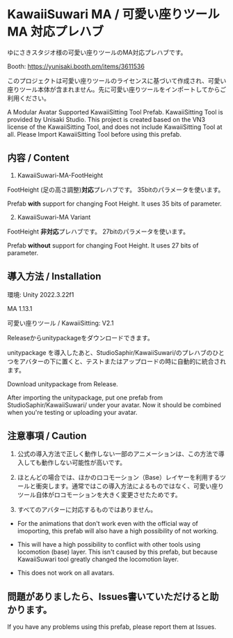 # KawaiiSuwari MA / 可愛い座りツール MA 対応プレハブ

ゆにさきスタジオ様の可愛い座りツールのMA対応プレハブです。

Booth: https://yunisaki.booth.pm/items/3611536

このプロジェクトは可愛い座りツールのライセンスに基づいて作成され、可愛い座りツール本体が含まれません。先に可愛い座りツールをインポートしてからご利用ください。

A Modular Avatar Supported KawaiiSitting Tool Prefab. KawaiiSitting Tool is provided by Unisaki Studio. This project is created based on the VN3 license of the KawaiiSitting Tool, and does not include KawaiiSitting Tool at all. Please Import KawaiiSitting Tool before using this prefab.


## 内容 / Content

1. KawaiiSuwari-MA-FootHeight

FootHeight (足の高さ調整)**対応**プレハブです。 35bitのパラメータを使います。

Prefab **with** support for changing Foot Height. It uses 35 bits of parameter.

2. KawaiiSuwari-MA Variant

FootHeight **非対応**プレハブです。 27bitのパラメータを使います。

Prefab **without** support for changing Foot Height. It uses 27 bits of parameter.

## 導入方法 / Installation

環境: Unity 2022.3.22f1

MA 1.13.1

可愛い座りツール / KawaiiSitting: V2.1

Releaseからunitypackageをダウンロードできます。

unitypackage を導入したあと、StudioSaphir/KawaiiSuwari/のプレハブのひとつをアバターの下に置くと、テストまたはアップロードの時に自動的に統合されます。

Download unitypackage from Release.

After importing the unitypackage, put one prefab from StudioSaphir/KawaiiSuwari/ under your avatar. Now it should be combined when you're testing or uploading your avatar.

## 注意事項 / Caution

1. 公式の導入方法で正しく動作しない一部のアニメーションは、この方法で導入しても動作しない可能性が高いです。

2. ほとんどの場合では、ほかのロコモーション（Base）レイヤーを利用するツールと衝突します。通常ではこの導入方法によるものではなく、可愛い座りツール自体がロコモーションを大きく変更させたためです。

3. すべてのアバターに対応するものではありません。

- For the animations that don't work even with the official way of imoporting, this prefab will also have a high possibility of not working.

- This will have a high possibility to conflict with other tools using locomotion (base) layer. This isn't caused by this prefab, but because KawaiiSuwari tool greatly changed the locomotion layer.

- This does not work on all avatars.

## 問題がありましたら、Issues書いていただけると助かります。

If you have any problems using this prefab, please report them at Issues.